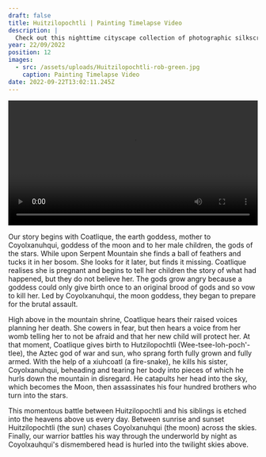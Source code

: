 ```yaml
---
draft: false
title: Huitzilopochtli | Painting Timelapse Video
description: |
  Check out this nighttime cityscape collection of photographic silkscreen prints I made in collaboration with @noealzii.
year: 22/09/2022
position: 12
images:
  - src: /assets/uploads/Huitzilopochtli-rob-green.jpg
    caption: Painting Timelapse Video              
date: 2022-09-22T13:02:11.245Z
---
```


 <!-- Add your local MP4 video -->
  <video width="100%" height="auto" controls>
    <source src="/assets/videos/Huitzilopochli_Rob_Green.mp4" type="video/mp4">
  </video>

Our story begins with Coatlique, the earth goddess, mother to Coyolxanuhqui, goddess of the moon and to her male children, the gods of the stars. While upon Serpent Mountain she finds a ball of feathers and tucks it in her bosom. She looks for it later, but finds it missing. Coatlique realises she is pregnant and begins to tell her children the story of what had happened, but they do not believe her. The gods grow angry because a goddess could only give birth once to an original brood of gods and so vow to kill her. Led by Coyolxanuhqui, the moon goddess, they began to prepare for the brutal assault.

High above in the mountain shrine, Coatlique hears their raised voices planning her death. She cowers in fear, but then hears a voice from her womb telling her to not be afraid and that her new child will protect her. At that moment, Coatlique gives birth to Hutzilopochtli (Wee-tsee-loh-poch'-tlee), the Aztec god of war and sun, who sprang forth fully grown and fully armed. With the help of a xiuhcoatl (a fire-snake), he kills his sister, Coyolxanuhqui, beheading and tearing her body into pieces of which he hurls down the mountain in disregard. He catapults her head into the sky, which becomes the Moon, then assassinates his four hundred brothers who turn into the stars.

This momentous battle between Huitzilopochtli and his siblings is etched into the heavens above us every day. Between sunrise and sunset Huitzilopochtli (the sun) chases Coyolxanuhqui (the moon) across the skies. Finally, our warrior battles his way through the underworld by night as Coyolxauhqui's dismembered head is hurled into the twilight skies above.